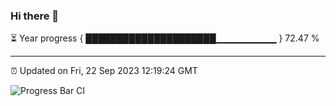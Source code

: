 ### Hi there 👋

⏳ Year progress { █████████████████████▁▁▁▁▁▁▁▁▁ } 72.47 %

---

⏰ Updated on Fri, 22 Sep 2023 12:19:24 GMT

![Progress Bar CI](https://github.com/liununu/liununu/workflows/Progress%20Bar%20CI/badge.svg)
